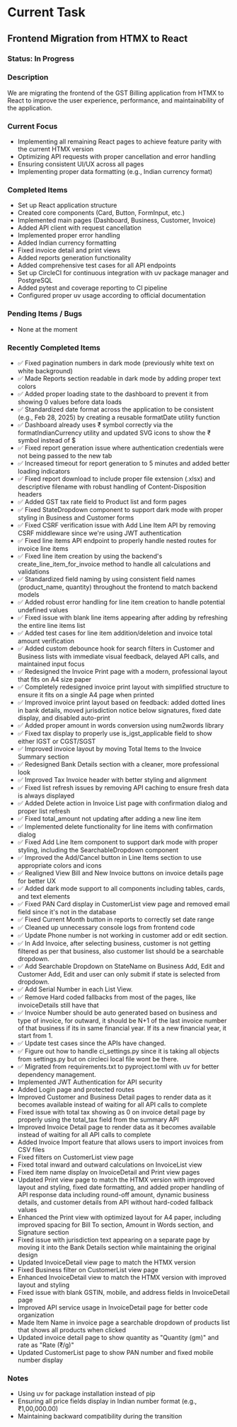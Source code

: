 # Current Task

## Frontend Migration from HTMX to React

### Status: In Progress

### Description
We are migrating the frontend of the GST Billing application from HTMX to React to improve the user experience, performance, and maintainability of the application.

### Current Focus
- Implementing all remaining React pages to achieve feature parity with the current HTMX version
- Optimizing API requests with proper cancellation and error handling
- Ensuring consistent UI/UX across all pages
- Implementing proper data formatting (e.g., Indian currency format)

### Completed Items
- Set up React application structure
- Created core components (Card, Button, FormInput, etc.)
- Implemented main pages (Dashboard, Business, Customer, Invoice)
- Added API client with request cancellation
- Implemented proper error handling
- Added Indian currency formatting
- Fixed invoice detail and print views
- Added reports generation functionality
- Added comprehensive test cases for all API endpoints
- Set up CircleCI for continuous integration with uv package manager and PostgreSQL
- Added pytest and coverage reporting to CI pipeline
- Configured proper uv usage according to official documentation

### Pending Items / Bugs
- None at the moment


### Recently Completed Items
- ✅ Fixed pagination numbers in dark mode (previously white text on white background)
- ✅ Made Reports section readable in dark mode by adding proper text colors
- ✅ Added proper loading state to the dashboard to prevent it from showing 0 values before data loads
- ✅ Standardized date format across the application to be consistent (e.g., Feb 28, 2025) by creating a reusable formatDate utility function
- ✅ Dashboard already uses ₹ symbol correctly via the formatIndianCurrency utility and updated SVG icons to show the ₹ symbol instead of $
- ✅ Fixed report generation issue where authentication credentials were not being passed to the new tab
- ✅ Increased timeout for report generation to 5 minutes and added better loading indicators
- ✅ Fixed report download to include proper file extension (.xlsx) and descriptive filename with robust handling of Content-Disposition headers
- ✅ Added GST tax rate field to Product list and form pages
- ✅ Fixed StateDropdown component to support dark mode with proper styling in Business and Customer forms
- ✅ Fixed CSRF verification issue with Add Line Item API by removing CSRF middleware since we're using JWT authentication
- ✅ Fixed line items API endpoint to properly handle nested routes for invoice line items
- ✅ Fixed line item creation by using the backend's create_line_item_for_invoice method to handle all calculations and validations
- ✅ Standardized field naming by using consistent field names (product_name, quantity) throughout the frontend to match backend models
- ✅ Added robust error handling for line item creation to handle potential undefined values
- ✅ Fixed issue with blank line items appearing after adding by refreshing the entire line items list
- ✅ Added test cases for line item addition/deletion and invoice total amount verification
- ✅ Added custom debounce hook for search filters in Customer and Business lists with immediate visual feedback, delayed API calls, and maintained input focus
- ✅ Redesigned the Invoice Print page with a modern, professional layout that fits on A4 size paper
- ✅ Completely redesigned invoice print layout with simplified structure to ensure it fits on a single A4 page when printed
- ✅ Improved invoice print layout based on feedback: added dotted lines in bank details, moved jurisdiction notice below signatures, fixed date display, and disabled auto-print
- ✅ Added proper amount in words conversion using num2words library
- ✅ Fixed tax display to properly use is_igst_applicable field to show either IGST or CGST/SGST
- ✅ Improved invoice layout by moving Total Items to the Invoice Summary section
- ✅ Redesigned Bank Details section with a cleaner, more professional look
- ✅ Improved Tax Invoice header with better styling and alignment
- ✅ Fixed list refresh issues by removing API caching to ensure fresh data is always displayed
- ✅ Added Delete action in Invoice List page with confirmation dialog and proper list refresh
- ✅ Fixed total_amount not updating after adding a new line item
- ✅ Implemented delete functionality for line items with confirmation dialog
- ✅ Fixed Add Line Item component to support dark mode with proper styling, including the SearchableDropdown component
- ✅ Improved the Add/Cancel button in Line Items section to use appropriate colors and icons
- ✅ Realigned View Bill and New Invoice buttons on invoice details page for better UX
- ✅ Added dark mode support to all components including tables, cards, and text elements
- ✅ Fixed PAN Card display in CustomerList view page and removed email field since it's not in the database
- ✅ Fixed Current Month button in reports to correctly set date range
- ✅ Cleaned up unnecessary console logs from frontend code
- ✅ Update Phone number is not working in customer add or edit section.
- ✅ In Add Invoice, after selecting business, customer is not getting filtered as per that business, also customer list should be a searchable dropdown.
- ✅ Add Searchable Dropdown on StateName on Business Add, Edit and Customer Add, Edit and user can only submit if state is selected from dropdown.
- ✅ Add Serial Number in each List View.
- ✅ Remove Hard coded fallbacks from most of the pages, like invoiceDetails still have that
- ✅ Invoice Number should be auto generated based on business and type of invoice, for outward, it should be N+1 of the last invoice number of that business if its in same financial year. If its a new financial year, it start from 1.
- ✅ Update test cases since the APIs have changed.
- ✅ Figure out how to handle ci_settings.py since it is taking all objects from settings.py but on circleci local file wont be there.
- ✅ Migrated from requirements.txt to pyproject.toml with uv for better dependency management.
- Implemented JWT Authentication for API security
- Added Login page and protected routes
- Improved Customer and Business Detail pages to render data as it becomes available instead of waiting for all API calls to complete
- Fixed issue with total tax showing as 0 on invoice detail page by properly using the total_tax field from the summary API
- Improved Invoice Detail page to render data as it becomes available instead of waiting for all API calls to complete
- Added Invoice Import feature that allows users to import invoices from CSV files
- Fixed filters on CustomerList view page
- Fixed total inward and outward calculations on InvoiceList view
- Fixed item name display on InvoiceDetail and Print view pages
- Updated Print view page to match the HTMX version with improved layout and styling, fixed date formatting, and added proper handling of API response data including round-off amount, dynamic business details, and customer details from API without hard-coded fallback values
- Enhanced the Print view with optimized layout for A4 paper, including improved spacing for Bill To section, Amount in Words section, and Signature section
- Fixed issue with jurisdiction text appearing on a separate page by moving it into the Bank Details section while maintaining the original design
- Updated InvoiceDetail view page to match the HTMX version
- Fixed Business filter on CustomerList view page
- Enhanced InvoiceDetail view to match the HTMX version with improved layout and styling
- Fixed issue with blank GSTIN, mobile, and address fields in InvoiceDetail page
- Improved API service usage in InvoiceDetail page for better code organization
- Made Item Name in invoice page a searchable dropdown of products list that shows all products when clicked
- Updated invoice detail page to show quantity as "Quantity (gm)" and rate as "Rate (₹/g)"
- Updated CustomerList page to show PAN number and fixed mobile number display

### Notes
- Using uv for package installation instead of pip
- Ensuring all price fields display in Indian number format (e.g., ₹1,00,000.00)
- Maintaining backward compatibility during the transition

